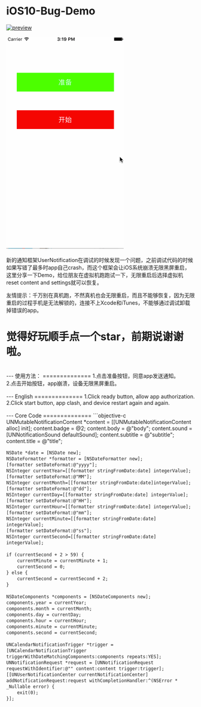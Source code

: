 iOS10-Bug-Demo
==============
[![preview](https://travis-ci.org/Joker-388/MessageImageCategory.svg?branch=master)](http://www.sixstr.me)&nbsp;<br><br>
[![preview](https://github.com/Joker-388/iOS10-Bug-Demo/blob/master/Preview/crash1.gif)](http://www.sixstr.me)&nbsp;
<br><br>
新的通知框架UserNotification在调试的时候发现一个问题，之前调试代码的时候如果写错了最多时app自己crash，而这个框架会让iOS系统崩溃无限黑屏重启，这里分享一下Demo，给位朋友在虚拟机跑跑试一下，无限重启后选择虚拟机reset content and settings就可以恢复。

友情提示：千万别在真机跑，不然真机也会无限重启，而且不能够恢复，因为无限重启的过程手机是无法解锁的，连接不上Xcode和iTunes，不能够通过调试卸载掉错误的app。

觉得好玩顺手点一个star，前期说谢谢啦。
==============

<br/>
---
使用方法：
==============
1.点击准备按钮，同意app发送通知。<br>
2.点击开始按钮，app崩溃，设备无限黑屏重启。<br>

<br/>
---
English
==============
1.Click ready button, allow app authorization.<br>
2.Click start button, app clash, and device restart again and again.<br>
<br/>
---
Core Code
==============
```objective-c
    UNMutableNotificationContent *content = [[UNMutableNotificationContent alloc] init];
    content.badge = @2;
    content.body = @"body";
    content.sound = [UNNotificationSound defaultSound];
    content.subtitle = @"subtitle";
    content.title = @"title";
    
    NSDate *date = [NSDate new];
    NSDateFormatter *formatter = [NSDateFormatter new];
    [formatter setDateFormat:@"yyyy"];
    NSInteger currentYear=[[formatter stringFromDate:date] integerValue];
    [formatter setDateFormat:@"MM"];
    NSInteger currentMonth=[[formatter stringFromDate:date]integerValue];
    [formatter setDateFormat:@"dd"];
    NSInteger currentDay=[[formatter stringFromDate:date] integerValue];
    [formatter setDateFormat:@"HH"];
    NSInteger currentHour=[[formatter stringFromDate:date] integerValue];
    [formatter setDateFormat:@"mm"];
    NSInteger currentMinute=[[formatter stringFromDate:date] integerValue];
    [formatter setDateFormat:@"ss"];
    NSInteger currentSecond=[[formatter stringFromDate:date] integerValue];
    
    if (currentSecond + 2 > 59) {
        currentMinute = currentMinute + 1;
        currentSecond = 0;
    } else {
        currentSecond = currentSecond + 2;
    }
    
    NSDateComponents *components = [NSDateComponents new];
    components.year = currentYear;
    components.month = currentMonth;
    components.day = currentDay;
    components.hour = currentHour;
    components.minute = currentMinute;
    components.second = currentSecond;
    
    UNCalendarNotificationTrigger *trigger = [UNCalendarNotificationTrigger triggerWithDateMatchingComponents:components repeats:YES];
    UNNotificationRequest *request = [UNNotificationRequest requestWithIdentifier:@"" content:content trigger:trigger];
    [[UNUserNotificationCenter currentNotificationCenter] addNotificationRequest:request withCompletionHandler:^(NSError * _Nullable error) {
        exit(0);
    }];
```

